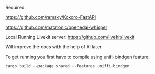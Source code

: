 Required:

https://github.com/remsky/Kokoro-FastAPI

https://github.com/matatonic/openedai-whisper

Local Running Livekit server: https://github.com/livekit/livekit

Will improve the docs with the help of AI later.

To get running you first have to compile using unifi-bindgen feature:

`cargo build --package shared --features uniffi-bindgen`
